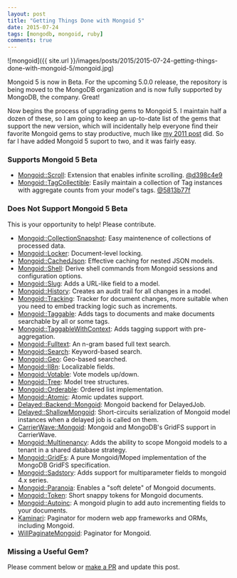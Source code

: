 ```yaml
---
layout: post
title: "Getting Things Done with Mongoid 5"
date: 2015-07-24
tags: [mongodb, mongoid, ruby]
comments: true
---
```

![mongoid]({{ site.url }}/images/posts/2015/2015-07-24-getting-things-done-with-mongoid-5/mongoid.jpg)

Mongoid 5 is now in Beta. For the upcoming 5.0.0 release, the repository is being moved to the MongoDB organization and is now fully supported by MongoDB, the company. Great!

Now begins the process of upgrading gems to Mongoid 5. I maintain half a dozen of these, so I am going to keep an up-to-date list of the gems that support the new version, which will incidentally help everyone find their favorite Mongoid gems to stay productive, much like [my 2011 post](/2011/05/27/ror-win-getting-things-done-with-mongodb-mongoid.html) did. So far I have added Mongoid 5 suport to two, and it was fairly easy.

### Supports Mongoid 5 Beta

- [Mongoid::Scroll](https://github.com/dblock/mongoid-scroll): Extension that enables infinite scrolling. [@d398c4e9](https://github.com/dblock/mongoid-scroll/commit/d398c4e9ce8279d4659dc26f18f3a77ef38decdb)
- [Mongoid::TagCollectible](https://github.com/dblock/mongoid-tag-collectible): Easily maintain a collection of Tag instances with aggregate counts from your model's tags. [@5813b77f](https://github.com/dblock/mongoid-tag-collectible/commit/5813b77f3981c5725f8253ff8b6df09e816f099b)

### Does Not Support Mongoid 5 Beta

This is your opportunity to help! Please contribute.

- [Mongoid::CollectionSnapshot](https://github.com/aaw/mongoid_collection_snapshot): Easy maintenence of collections of processed data.
- [Mongoid::Locker](https://github.com/afeld/mongoid-locker): Document-level locking.
- [Mongoid::CachedJson](https://github.com/dblock/mongoid-cached-json): Effective caching for nested JSON models.
- [Mongoid::Shell](https://github.com/dblock/mongoid-shell): Derive shell commands from Mongoid sessions and configuration options.
- [Mongoid::Slug](https://github.com/papercavalier/mongoid-slug): Adds a URL-like field to a model.
- [Mongoid::History](https://github.com/aq1018/mongoid-history): Creates an audit trail for all changes in a model.
- [Mongoid::Tracking](https://github.com/twoixter/trackoid): Tracker for document changes, more suitable when you need to embed tracking logic such as increments.
- [Mongoid::Taggable](https://github.com/wilkerlucio/mongoid_taggable): Adds tags to documents and make documents searchable by all or some tags.
- [Mongoid::TaggableWithContext](https://github.com/aq1018/mongoid_taggable_with_context): Adds tagging support with pre-aggregation.
- [Mongoid::Fulltext](https://github.com/aaw/mongoid_fulltext): An n-gram based full text search.
- [Mongoid::Search](https://github.com/mauriciozaffari/mongoid_search): Keyword-based search.
- [Mongoid::Geo](https://github.com/kristianmandrup/mongoid-geo): Geo-based searched.
- [Mongoid::Il8n](https://github.com/Papipo/mongoid_i18n): Localizable fields.
- [Mongoid::Votable](https://github.com/vinova/voteable_mongo): Vote models up/down.
- [Mongoid::Tree](https://github.com/ticktricktrack/mongoid_tree): Model tree structures.
- [Mongoid::Orderable](https://github.com/pyromaniac/mongoid_orderable): Ordered list implementation.
- [Mongoid::Atomic](https://github.com/jcoene/mongoid_atomic): Atomic updates support.
- [Delayed::Backend::Mongoid](https://github.com/collectiveidea/delayed_job_mongoid): Mongoid backend for DelayedJob.
- [Delayed::ShallowMongoid](https://github.com/joeyAghion/delayed_job_shallow_mongoid): Short-circuits serialization of Mongoid model instances when a delayed job is called on them.
- [CarrierWave::Mongoid](https://github.com/carrierwaveuploader/carrierwave-mongoid): Mongoid and MongoDB's GridFS support in CarrierWave.
- [Mongoid::Multinenancy](https://github.com/PerfectMemory/mongoid-multitenancy): Adds the ability to scope Mongoid models to a tenant in a shared database strategy.
- [Mongoid::GridFs](https://github.com/ahoward/mongoid-grid_fs): A pure Mongoid/Moped implementation of the MongoDB GridFS specification.
- [Mongoid::Sadstory](https://github.com/netguru/mongoid-sadstory): Adds support for multiparameter fields to mongoid 4.x series.
- [Mongoid::Paranoia](https://github.com/simi/mongoid_paranoia): Enables a "soft delete" of Mongoid documents.
- [Mongoid::Token](https://github.com/thetron/mongoid_token): Short snappy tokens for Mongoid documents.
- [Mongoid::Autoinc](https://github.com/suweller/mongoid-autoinc): A mongoid plugin to add auto incrementing fields to your documents.
- [Kaminari](https://github.com/amatsuda/kaminari): Paginator for modern web app frameworks and ORMs, including Mongoid.
- [WillPaginateMongoid](https://github.com/lucasas/will_paginate_mongoid): Paginator for Mongoid.

### Missing a Useful Gem?

Please comment below or [make a PR](https://github.com/dblock/code.dblock.org) and update this post.
